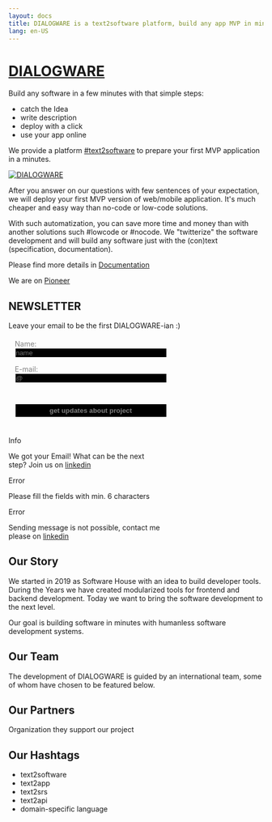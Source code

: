 ```yaml
---
layout: docs
title: DIALOGWARE is a text2software platform, build any app MVP in minutes
lang: en-US
---
```


# [DIALOGWARE](http://www.dialogware.com/)

Build any software in a few minutes with that simple steps:

+ catch the Idea
+ write description
+ deploy with a click
+ use your app online

We provide a platform [#text2software](https://www.text2software.com/)
to prepare your first MVP application in a minutes.

[![DIALOGWARE](http://logo.dialogware.com/dialogware-2lines.png)](http://www.dialogware.com/)

After you answer on our questions with few sentences of your expectation, we will deploy your first MVP version of
web/mobile application.
It's much cheaper and easy way than no-code or low-code solutions.

With such automatization, you can save more time and money than with another solutions such #lowcode or #nocode.
We "twitterize" the software development and will build any software just with the (con)text (specification,
documentation).

Please find more details in [Documentation](http://docs.dialogware.com/)

We are on [Pioneer](https://pioneer.app/join/dialogware.com)



<script setup>
import {
  VPTeamPage,
  VPTeamPageTitle,
  VPTeamMembers,
  VPTeamPageSection
} from 'vitepress/theme'

const coreMembers = [
  {
    avatar: 'https://avatars.githubusercontent.com/u/5669657?s=96&v=4',
    name: 'Tom Sapletta',
    title: 'Creator',
    links: [
      { icon: 'linkedin', link: 'https://www.linkedin.com/in/tom-sapletta-com' }
    ]
  },
 {
    avatar: 'https://logo.dialogware.com/dialogware-logo-pivot.png',
    name: 'Join us!',
    title: 'Software Developer',
    links: [
       { icon: 'linkedin', link: 'https://www.linkedin.com/showcase/dialogware/' }
    ]
  }
]

const partners = [
  {
    avatar: '/assets/ionos.png',
    name: 'Ionos',
    title: 'Service provider',
    links: [
      { icon: 'linkedin', link: 'https://www.ionos.de' }
    ]
  },
 {
    avatar: 'https://softreck.pl/wp-content/uploads/2020/10/softreck-logo-kwadrat-biale-tlo-1024x1024.png',
    name: 'softreck.com',
    title: 'DevOps',
    links: [
       { icon: 'linkedin', link: 'https://softreck.pl' }
    ]
  }
]

import { ref } from 'vue'

const message = ref("")
const email = ref("")
const text = ref("")
const name = ref("")

const warning_message = ref(false)
const error_message = ref(false)
const info_message = ref(false)
const email_form = ref(true)

function send() {
    message.value="Thank You " + data.name + " for a registration on DIALOGWARE NEWSLETTER."
    error_message.value = false
    warning_message.value = false
    if ( 
        (name.value.length < 2) || 
        (email.value.length < 4) || 
        (message.value.length < 4) 
    ){
        warning_message.value = true
    } else {
        warning_message.value = false
    
        var API_URL = `https://email.dialogware.com/?type=NEWSLETTER&name=${name.value}&message=${message.value}&email=${email.value}`
        fetch(
            API_URL,
            {
                method: 'get',
            }
        ).then(response => response.json() )
        .then(data => {
            email.value = data.email
            text.value = data.text
            name.value = data.name

            if(data.found > 5){
                error_message.value = true
            } else {
                error_message.value = false
                warning_message.value = false
                email_form.value = false
                info_message.value = true
            }
        });
    }
}
</script>

## NEWSLETTER

Leave your email to be the first DIALOGWARE-ian :)

<div class="newsletter">

<form method="get" class="email_form" id="email_form" v-if="email_form">

<div>
<fieldset>
<label>
    <div>Name:</div>
    <input v-model="name" placeholder="name">
</label>
</fieldset>


<fieldset>
<label>
    <div>E-mail:</div>
    <input v-model="email" placeholder="@" />
</label>
</fieldset>

</div>
</form>    

<div v-if="email_form">
<fieldset class="button_send">
<p>
<button @click="send">get updates about project</button>
</p>
</fieldset>
</div>


<div class="tip custom-block info_message" v-if="info_message">
    <p class="custom-block-title">Info</p>
    <p>We got your Email! What can be the next step? Join us on <a href="https://www.linkedin.com/showcase/dialogware/">linkedin</a> </p>
</div>

<div class="warning custom-block warning_message" v-if="warning_message">
    <p class="custom-block-title">Error</p>
    <p>Please fill the fields with min. 6 characters</p>
</div>

<div class="warning custom-block error_message" v-if="error_message">
    <p class="custom-block-title">Error</p>
    <p>Sending message is not possible, contact me please on <a href="https://www.linkedin.com/in/tom-sapletta-com">linkedin</a> </p>
</div>
</div>


<style scoped>

.newsletter {
  align-items: center;
  justify-content: center;
}
.email_form {
  display: flex;
  align-items: center;
  justify-content: left;
}

.email_form input,
.email_form textarea,
.button_send,
button,
.tip,
.warning
{
    width: 300px;
}
fieldset {
  border: 0px solid white;
}
button {
  font-weight: bold;
  color: gray;
  background-color: black;
  padding: 5px;
  border: 1px solid white;
}

input, textarea {
  color: white;
  background-color: black;
  padding: 1px;
  border: 1px solid white;
}

label div{
  white-space: pre-line;
  color: gray;
  padding: 0px;
}
</style>

## Our Story

We started in 2019 as Software House with an idea to build developer tools.
During the Years we have created modularized tools for frontend and backend development.
Today we want to bring the software development to the next level.

Our goal is building software in minutes with humanless software development systems.

## Our Team

The development of DIALOGWARE is guided by an international
team, some of whom have chosen to be featured below.

<VPTeamPage>
  <VPTeamPageSection>
    <template #members>
      <VPTeamMembers size="small" :members="coreMembers" />
    </template>
    </VPTeamPageSection>
</VPTeamPage>

## Our Partners

Organization they support our project

<VPTeamPage>
  <VPTeamPageSection>
    <template #members>
      <VPTeamMembers size="small" :members="partners" />
    </template>
  </VPTeamPageSection>
</VPTeamPage>

## Our Hashtags

+ text2software
+ text2app
+ text2srs
+ text2api
+ domain-specific language

